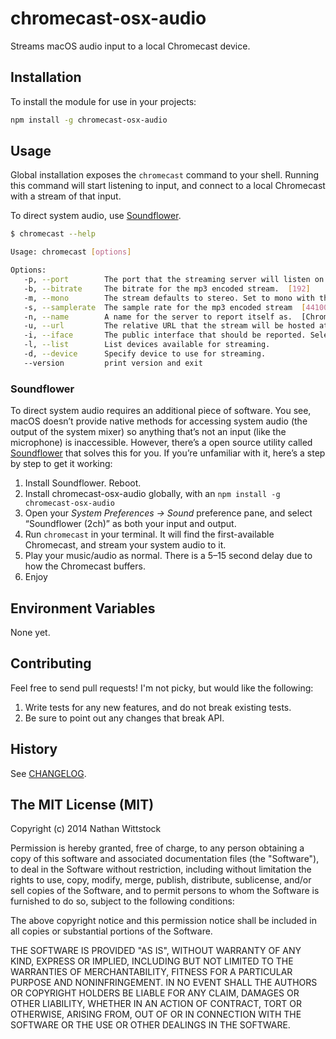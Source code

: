 # chromecast-osx-audio

Streams macOS audio input to a local Chromecast device.

## Installation

To install the module for use in your projects:

```bash
npm install -g chromecast-osx-audio
```

## Usage

Global installation exposes the `chromecast` command to your shell. Running this
command will start listening to input, and connect to a local Chromecast with a
stream of that input.

To direct system audio, use [Soundflower](#soundflower).

```bash
$ chromecast --help

Usage: chromecast [options]

Options:
   -p, --port        The port that the streaming server will listen on.  [3000]
   -b, --bitrate     The bitrate for the mp3 encoded stream.  [192]
   -m, --mono        The stream defaults to stereo. Set to mono with this flag.
   -s, --samplerate  The sample rate for the mp3 encoded stream  [44100]
   -n, --name        A name for the server to report itself as.  [Chrome OSX Audio Stream]
   -u, --url         The relative URL that the stream will be hosted at.  [stream.mp3]
   -i, --iface       The public interface that should be reported. Selects the first interface by default.
   -l, --list        List devices available for streaming.
   -d, --device      Specify device to use for streaming.
   --version         print version and exit
```

### Soundflower

To direct system audio requires an additional piece of software. You see, macOS doesn’t provide native methods for accessing system audio (the output of the system mixer) so anything that’s not an input (like the microphone) is inaccessible. However, there’s a open source utility called [Soundflower][soundflower] that solves this for you. If you’re unfamiliar with it, here’s a step by step to get it working:

1. Install Soundflower. Reboot.
2. Install chromecast-osx-audio globally, with an `npm install -g chromecast-osx-audio`
3. Open your *System Preferences -> Sound* preference pane, and select “Soundflower (2ch)” as both your input and output.
4. Run `chromecast` in your terminal. It will find the first-available Chromecast, and stream your system audio to it.
5. Play your music/audio as normal. There is a 5–15 second delay due to how the Chromecast buffers.
6. Enjoy

## Environment Variables

None yet.

## Contributing

Feel free to send pull requests! I'm not picky, but would like the following:

1. Write tests for any new features, and do not break existing tests.
2. Be sure to point out any changes that break API.

## History

See [CHANGELOG](./CHANGELOG.md).

## The MIT License (MIT)

Copyright (c) 2014 Nathan Wittstock

Permission is hereby granted, free of charge, to any person obtaining a copy of
this software and associated documentation files (the "Software"), to deal in
the Software without restriction, including without limitation the rights to
use, copy, modify, merge, publish, distribute, sublicense, and/or sell copies of
the Software, and to permit persons to whom the Software is furnished to do so,
subject to the following conditions:

The above copyright notice and this permission notice shall be included in all
copies or substantial portions of the Software.

THE SOFTWARE IS PROVIDED "AS IS", WITHOUT WARRANTY OF ANY KIND, EXPRESS OR
IMPLIED, INCLUDING BUT NOT LIMITED TO THE WARRANTIES OF MERCHANTABILITY, FITNESS
FOR A PARTICULAR PURPOSE AND NONINFRINGEMENT. IN NO EVENT SHALL THE AUTHORS OR
COPYRIGHT HOLDERS BE LIABLE FOR ANY CLAIM, DAMAGES OR OTHER LIABILITY, WHETHER
IN AN ACTION OF CONTRACT, TORT OR OTHERWISE, ARISING FROM, OUT OF OR IN
CONNECTION WITH THE SOFTWARE OR THE USE OR OTHER DEALINGS IN THE SOFTWARE.

[soundflower]: http://rogueamoeba.com/freebies/soundflower/
